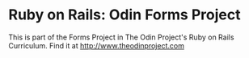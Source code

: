 # Ruby on Rails: Odin Forms Project

This is part of the Forms Project in The Odin Project's Ruby on Rails Curriculum. Find it at http://www.theodinproject.com
